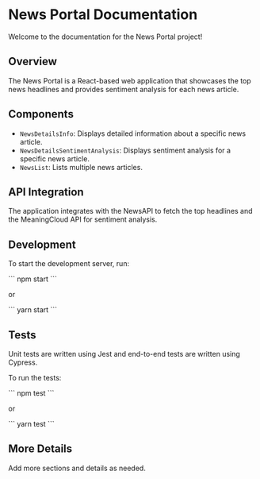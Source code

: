 
# News Portal Documentation

Welcome to the documentation for the News Portal project!

## Overview

The News Portal is a React-based web application that showcases the top news headlines and provides sentiment analysis for each news article.

## Components

- `NewsDetailsInfo`: Displays detailed information about a specific news article.
- `NewsDetailsSentimentAnalysis`: Displays sentiment analysis for a specific news article.
- `NewsList`: Lists multiple news articles.

## API Integration

The application integrates with the NewsAPI to fetch the top headlines and the MeaningCloud API for sentiment analysis.

## Development

To start the development server, run:

\`\`\`
npm start
\`\`\`

or

\`\`\`
yarn start
\`\`\`

## Tests

Unit tests are written using Jest and end-to-end tests are written using Cypress.

To run the tests:

\`\`\`
npm test
\`\`\`

or

\`\`\`
yarn test
\`\`\`

## More Details

Add more sections and details as needed.

